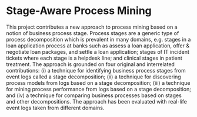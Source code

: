 # Stage-Aware Process Mining
This project contributes a new approach to process mining based on a notion of business process stage. Process stages are a generic type of process decomposition which is prevalent in many domains, e.g. stages in a loan application process at banks such as assess a loan application, offer \& negotiate loan packages, and settle a loan application; stages of IT incident tickets where each stage is a helpdesk line; and clinical stages in patient treatment. The approach is grounded on four original and interrelated contributions: (i) a technique for identifying business process stages from event logs called a stage decomposition; (ii) a technique for discovering process models from logs based on a stage decomposition; (iii) a technique for mining process performance from logs based on a stage decomposition; and (iv) a technique for comparing business processes based on stages and other decompositions. The approach has been evaluated with real-life event logs taken from different domains.

